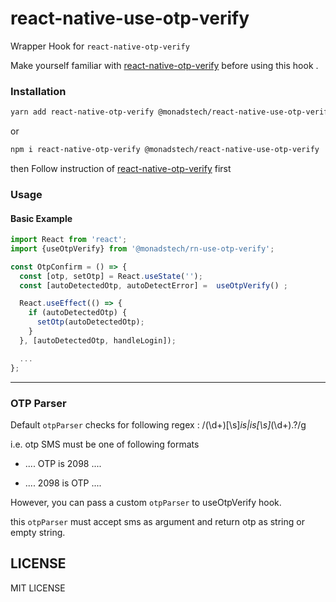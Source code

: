 # react-native-use-otp-verify

Wrapper Hook for `react-native-otp-verify`

Make yourself familiar with [react-native-otp-verify](https://github.com/faizalshap/react-native-otp-verify#readme) before using this hook .

### Installation

```bash
yarn add react-native-otp-verify @monadstech/react-native-use-otp-verify
```

or

```bash
npm i react-native-otp-verify @monadstech/react-native-use-otp-verify
```

then Follow instruction of [react-native-otp-verify](https://github.com/faizalshap/react-native-otp-verify#readme) first

### Usage

#### Basic Example

```js
import React from 'react';
import {useOtpVerify} from '@monadstech/rn-use-otp-verify';

const OtpConfirm = () => {
  const [otp, setOtp] = React.useState('');
  const [autoDetectedOtp, autoDetectError] =  useOtpVerify() ;

  React.useEffect(() => {
    if (autoDetectedOtp) {
      setOtp(autoDetectedOtp);
    }
  }, [autoDetectedOtp, handleLogin]);

  ...
};

```

---

### OTP Parser

Default `otpParser` checks for following regex : /(\d+)[\s]_is|is[\s]_(\d+)\.?/g

i.e. otp SMS must be one of following formats

- .... OTP is 2098 ....

- .... 2098 is OTP ....

However, you can pass a custom `otpParser` to useOtpVerify hook.

this `otpParser` must accept sms as argument and return otp as string or empty string.

## LICENSE

MIT LICENSE
